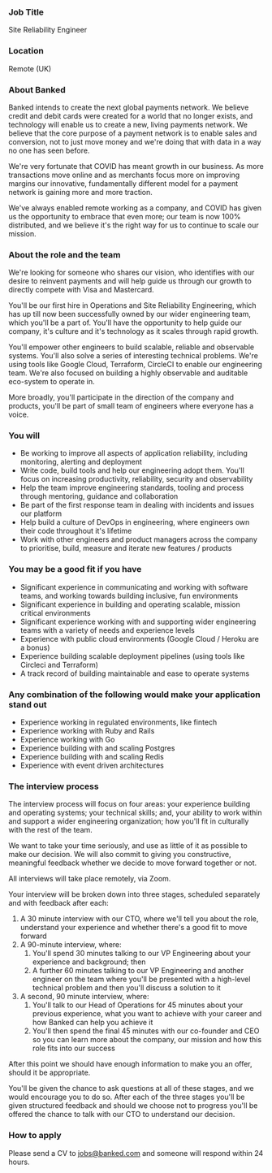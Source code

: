 ### Job Title

Site Reliability Engineer

### Location

Remote (UK)

### About Banked

Banked intends to create the next global payments network. We believe credit and debit cards were created for a world that no longer exists, and technology will enable us to create a new, living payments network. We believe that the core purpose of a payment network is to enable sales and conversion, not to just move money and we're doing that with data in a way no one has seen before.

We're very fortunate that COVID has meant growth in our business. As more transactions move online and as merchants focus more on improving margins our innovative, fundamentally different model for a payment network is gaining more and more traction.

We've always enabled remote working as a company, and COVID has given us the opportunity to embrace that even more; our team is now 100% distributed, and we believe it's the right way for us to continue to scale our mission.

### **About the role and the team**

We're looking for someone who shares our vision, who identifies with our desire to reinvent payments and will help guide us through our growth to directly compete with Visa and Mastercard.

You'll be our first hire in Operations and Site Reliability Engineering, which has up till now been successfully owned by our wider engineering team, which you'll be a part of. You'll have the opportunity to help guide our company, it's culture and it's technology as it scales through rapid growth.

You'll empower other engineers to build scalable, reliable and observable systems. You'll also solve a series of interesting technical problems. We're using tools like Google Cloud, Terraform, CircleCI to enable our engineering team. We're also focused on building a highly observable and auditable eco-system to operate in.

More broadly, you'll participate in the direction of the company and products, you'll be part of small team of engineers where everyone has a voice.

### **You will**

- Be working to improve all aspects of application reliability, including monitoring, alerting and deployment
- Write code, build tools and help our engineering adopt them. You'll focus on increasing productivity, reliability, security and observability
- Help the team improve engineering standards, tooling and process through mentoring, guidance and collaboration
- Be part of the first response team in dealing with incidents and issues our platform
- Help build a culture of DevOps in engineering, where engineers own their code throughout it's lifetime
- Work with other engineers and product managers across the company to prioritise,
build, measure and iterate new features / products

### **You may be a good fit if you have**

- Significant experience in communicating and working with software teams, and
working towards building inclusive, fun environments
- Significant experience in building and operating scalable, mission critical environments
- Significant experience working with and supporting wider engineering teams with a variety of needs and experience levels
- Experience with public cloud environments (Google Cloud / Heroku are a bonus)
- Experience building scalable deployment pipelines (using tools like Circleci and Terraform)
- A track record of building maintainable and ease to operate systems

### **Any combination of the following would make your application stand out**

- Experience working in regulated environments, like fintech
- Experience working with Ruby and Rails
- Experience working with Go
- Experience building with and scaling Postgres
- Experience building with and scaling Redis
- Experience with event driven architectures

### The interview process

The interview process will focus on four areas: your experience building and operating systems; your technical skills; and, your ability to work within and support a wider engineering organization; how you'll fit in culturally with the rest of the team.

We want to take your time seriously, and use as little of it as possible to make our decision. We will also commit to giving you constructive, meaningful feedback whether we decide to move forward together or not.

All interviews will take place remotely, via Zoom.

Your interview will be broken down into three stages, scheduled separately and with feedback after each:

1. A 30 minute interview with our CTO, where we'll tell you about the role, understand your experience and whether there's a good fit to move forward
2. A 90-minute interview, where:
    1. You'll spend 30 minutes talking to our VP Engineering about your experience and background; then
    2. A further 60 minutes talking to our VP Engineering and another engineer on the team where you'll be presented with a high-level technical problem and then you'll discuss a solution to it
3. A second, 90 minute interview, where:
    1. You'll talk to our Head of Operations for 45 minutes about your previous experience, what you want to achieve with your career and how Banked can help you achieve it
    2. You'll then spend the final 45 minutes with our co-founder and CEO so you can learn more about the company, our mission and how this role fits into our success

After this point we should have enough information to make you an offer, should it be appropriate.

You'll be given the chance to ask questions at all of these stages, and we would encourage you to do so. After each of the three stages you'll be given structured feedback and should we choose not to progress you'll be offered the chance to talk with our CTO to understand our decision.

### How to apply

Please send a CV to jobs@banked.com and someone will respond within 24 hours.